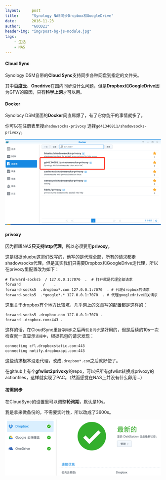 ```yaml
---
layout:     post
title:      "Synology NAS同步Dropbox和GoogleDrive"
date:       2016-11-23
author:     "GOOD21"
header-img: "img/post-bg-js-module.jpg"
tags:
    - 生活
    - NAS
---
```


#### Cloud Sync
Synology DSM自带的**Cloud Sync**支持同步各种网盘到指定的文件夹。

其中**百度云**、**Onedrive**在国内同步没什么问题，但是**Dropbox**和**GoogleDrive**因为GFW的原因，只有**科学上网**才可以用。

#### Docker
Synolocy DSM里面的**Docker**简直屌爆了，有了它你能干的事情就多了。

你可以在注册表里搜`shadowsocks-privoxy` 选择`gd41340811/shadowsocks-privoxy`。

![1](/img/in-post/nas-docker-ss-cloudsync/1.png)

#### privoxy

因为群晖NAS**只支持http代理**，所以必须要用**privoxy**。

这是根据bluebu这哥们改写的，他写的是代理全部，所有的请求都走shadowsocks代理，但是其实我们只需要Dropbox和GoogleDrive走代理，所以在privoxy里配置改为如下：

```
# forward-socks5  / 127.0.0.1:7070  .  # 打开就是代理全部请求
forward          /    .
forward-socks5  .dropbox*.com 127.0.0.1:7070  . # 代理dropbox的请求
forward-socks5  .*google*.* 127.0.0.1:7070  . # 代理googledrive相关请求
```

这里关于dropbox有个地方比较坑，几乎网上的文章写的配置都是这样的：

```
forward-socks5 .dropbox.com 127.0.0.1:7070 .
forward .dropbox.com:443 .
```

这样的话，在CloudSync里`暂停同步`之后再`恢复同步`是好用的，但是后续的10s一次检查就一直显示`连接中`，根据抓包的请求发现：

```
connecting cfl.dropboxstatic.com:443
connecting notify.dropboxapi.com:443
```

这些请求根本没走代理，改成`.dropbox*.com`之后就好使了。

在github上有个**gfwlist2privoxy**的repo，可以把所有gfwlist转换成privoxy的actionfiles，这样就实现了PAC。（然而感觉在NAS上并没有什么卵用...）

#### 按需同步

在CloudSync的设置里可以调整**轮询期**，默认是10s。

我是拿来做备份的，不需要实时性，所以改成了3600s。

![2](/img/in-post/nas-docker-ss-cloudsync/2.png)


